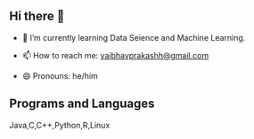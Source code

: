 ## Hi there 👋

<!--
**VaibhavPrakash0503/VaibhavPrakash0503** is a ✨ _special_ ✨ repository because its `README.md` (this file) appears on your GitHub profile.

Here are some ideas to get you started:
- 👯 I’m looking to collaborate on ...
- 🤔 I’m looking for help with ...
- 💬 Ask me about ...
- 🔭 I’m currently working on ...
- ⚡ Fun fact: ...
-->
- 🌱 I’m currently learning Data Seience and Machine Learning.

- 📫 How to reach me: vaibhavprakashh@gmail.com
- 😄 Pronouns: he/him
## Programs and Languages

Java,C,C++,Python,R,Linux


